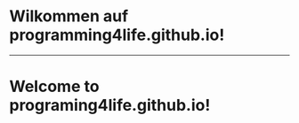 Wilkommen auf programming4life.github.io!
=========================================
-----------------------------------------
Welcome to programing4life.github.io!
=========================================
